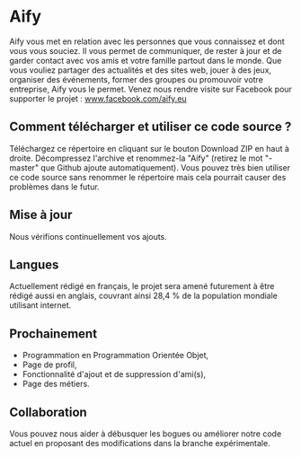 # Aify
Aify vous met en relation avec les personnes que vous connaissez et dont vous vous souciez.
Il vous permet de communiquer, de rester à jour et de garder contact avec vos amis et votre famille partout dans le monde. Que vous vouliez partager des actualités et des sites web, jouer à des jeux, organiser des événements, former des groupes ou promouvoir votre entreprise, Aify vous le permet.
Venez nous rendre visite sur Facebook pour supporter le projet : www.facebook.com/aify.eu

## Comment télécharger et utiliser ce code source ?
Téléchargez ce répertoire en cliquant sur le bouton Download ZIP en haut à droite. Décompressez l'archive et renommez-la "Aify" (retirez le mot "-master" que Github ajoute automatiquement). Vous pouvez très bien utiliser ce code source sans renommer le répertoire mais cela pourrait causer des problèmes dans le futur.

## Mise à jour
Nous vérifions continuellement vos ajouts.

## Langues
Actuellement rédigé en français, le projet sera amené futurement à être rédigé aussi en anglais, couvrant ainsi 28,4 % de la population mondiale utilisant internet.

## Prochainement
- Programmation en Programmation Orientée Objet,
- Page de profil,
- Fonctionnalité d'ajout et de suppression d'ami(s),
- Page des métiers.

## Collaboration
Vous pouvez nous aider à débusquer les bogues ou améliorer notre code actuel en proposant des modifications dans la branche expérimentale.
